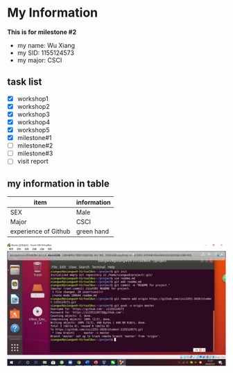 # My Information

**This is for milestone #2**

* my name: Wu Xiang
* my SID: 1155124573
* my major: CSCI

## task list

- [x] workshop1
- [x] workshop2
- [x] workshop3
- [x] workshop4
- [x] workshop5
- [x] milestone#1
- [ ] milestone#2
- [ ] milestone#3
- [ ] visit report

## my information in table

item | information
---- | -----------
SEX | Male
Major | CSCI
experience of Github | green hand

![GitHub Logo](/project2.png)
